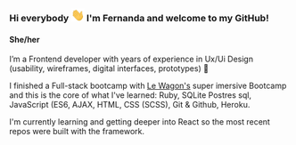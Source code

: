 ### Hi everybody <img src="https://raw.githubusercontent.com/ABSphreak/ABSphreak/master/gifs/Hi.gif" style="width: 24px; display: inline-block;" data-target="animated-image.originalImage"> I'm Fernanda and welcome to my GitHub!
#### She/her

I’m a Frontend developer with years of experience in Ux/Ui Design (usability, wireframes, digital interfaces, prototypes) 🚀 

I finished a Full-stack bootcamp with <a href="https://www.lewagon.com/" target="_blank">Le Wagon's</a> super imersive Bootcamp and this is the core of what I've learned: Ruby, SQLite Postres sql, JavaScript (ES6, AJAX, HTML, CSS (SCSS), Git & Github, Heroku.

I'm currently learning and getting deeper into React so the most recent repos were built with the framework.
